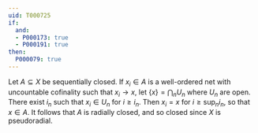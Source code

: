 ```yaml
---
uid: T000725
if:
  and:
  - P000173: true
  - P000191: true
then:
  P000079: true
---
```


Let $A\subseteq X$ be sequentially closed. If $x_i\in A$ is a well-ordered net with uncountable cofinality such that $x_i\to x$, let $\{x\} = \bigcap_n U_n$ where $U_n$ are open. There exist $i_n$ such that $x_i\in U_n$ for $i\geq i_n$. Then $x_i = x$ for $i\geq \sup_n i_n$, so that $x\in A$. It follows that $A$ is radially closed, and so closed since $X$ is pseudoradial.
